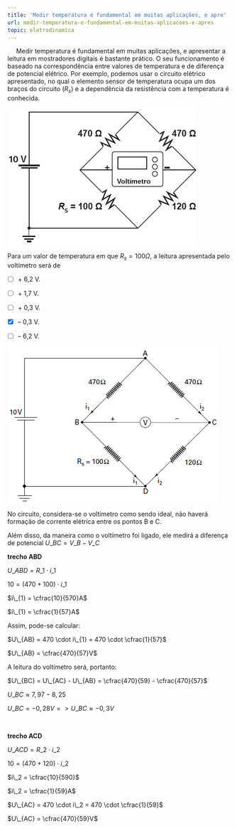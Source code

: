 ```yaml
---
title: 'Medir temperatura é fundamental em muitas aplicações, e apre'
url: medir-temperatura-e-fundamental-em-muitas-aplicacoes-e-apres
topic: eletrodinamica
---
```



     Medir temperatura é fundamental em muitas aplicações, e apresentar a leitura em mostradores digitais é bastante prático. O seu funcionamento é baseado na correspondência entre valores de temperatura e de diferença de potencial elétrico. Por exemplo, podemos usar o circuito elétrico apresentado, no qual o elemento sensor de temperatura ocupa um dos braços do circuito ($R_s$) e a dependência da resistência com a temperatura é conhecida.

![](4cafe860-2183-c84b-9c23-7cffb9c251cd.png)

Para um valor de temperatura em que $R_s = 100 \Omega$, a leitura apresentada pelo voltímetro será de



- [ ] \+ 6,2 V.
- [ ] \+ 1,7 V.
- [ ] \+ 0,3 V.
- [x] – 0,3 V.
- [ ] – 6,2 V.


![](6c4ba320-42f1-7439-43aa-c4d78155682d.png)

No circuito, considera-se o voltímetro como sendo ideal, não haverá formação de corrente elétrica entre os pontos B e C.

Além disso, da maneira como o voltímetro foi ligado, ele medirá a diferença de potencial $U\_{BC} = V\_{B} - V\_{C}$

**trecho ABD**

$U\_{ABD} = R\_{1} \cdot i\_{1}$

$10 = (470 + 100) \cdot i\_{1}$

$i\_{1} = \cfrac{10}{570}A$

$i\_{1} = \cfrac{1}{57}A$

Assim, pode-se calcular:

$U\_{AB} = 470 \cdot i\_{1} = 470 \cdot \cfrac{1}{57}$

$U\_{AB} = \cfrac{470}{57}V$

A leitura do voltímetro será, portanto:

$U\_{BC} = U\_{AC} - U\_{AB} = \cfrac{470}{59} - \cfrac{470}{57}$

$U\_{BC} \approx 7,97 - 8,25$

$U\_{BC} = -0,28 V =>U\_{BC} \approx -0,3V$

 

**trecho ACD**

$U\_{ACD} = R\_{2} \cdot i\_{2}$

$10 = (470 + 120) \cdot i\_2$

$i\_2 = \cfrac{10}{590}$

$i\_2 = \cfrac{1}{59}A$

$U\_{AC} = 470 \cdot i\_2 = 470 \cdot \cfrac{1}{59}$

$U\_{AC} = \cfrac{470}{59}V$
